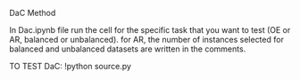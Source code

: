 DaC Method

In Dac.ipynb file run the cell for the specific task that you want to test (OE or AR, balanced or unbalanced). for AR, the number of instances selected for balanced and unbalanced datasets are written in the comments.



TO TEST DaC: !python source.py
